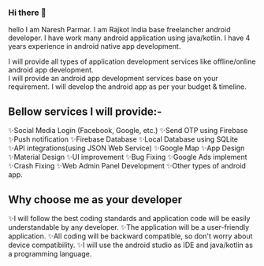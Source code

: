 ### Hi there 👋
hello I am Naresh Parmar. I am Rajkot India base freelancher android developer. I have work many android application using java/kotlin. I have 4 years experience in android native app development.

I will provide all types of application development services like offline/online android app development.  
I will provide an android app development services base on your requirement.
I will develop the android app as per your budget & timeline.

## Bellow services I will provide:-

  ✨Social Media Login (Facebook, Google, etc.)
  ✨Send OTP using Firebase
  ✨Push notification
  ✨Firebase Database
  ✨Local Database using SQLite
  ✨API integrations(using JSON Web Service)
  ✨Google Map
  ✨App Design
  ✨Material Design
  ✨UI improvement
  ✨Bug Fixing
  ✨Google Ads implement
  ✨Crash Fixing
  ✨Web Admin Panel Development
  ✨Other types of android app.

## Why choose me as your developer

  ✨I will follow the best coding standards and application code will be easily understandable by any developer.
  ✨The application will be a user-friendly application.
  ✨All coding will be backward compatible, so don't worry about device compatibility.
  ✨I will use the android studio as IDE and java/kotlin as a programming language. 



<!--
**ParmarNaresh/ParmarNaresh** is a ✨ _special_ ✨ repository because its `README.md` (this file) appears on your GitHub profile.

Here are some ideas to get you started:

- 🔭 I’m currently working on ...
- 🌱 I’m currently learning ...
- 👯 I’m looking to collaborate on ...
- 🤔 I’m looking for help with ...
- 💬 Ask me about ...
- 📫 How to reach me: ...
- 😄 Pronouns: ...
- ⚡ Fun fact: ...
-->
